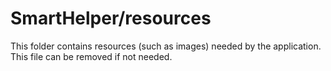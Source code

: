 # SmartHelper/resources

This folder contains resources (such as images) needed by the application. This file can
be removed if not needed.
